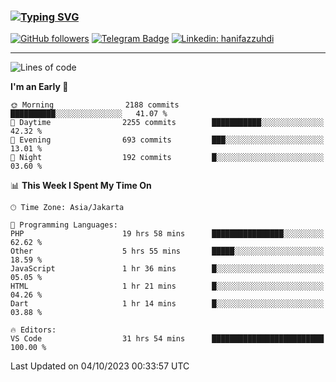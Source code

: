 ### [![Typing SVG](https://readme-typing-svg.herokuapp.com?font=lato&size=22&lines=Hi+There+👋)](https://git.io/typing-svg) 

[![GitHub followers](https://img.shields.io/github/followers/hanifazzuhdi?label=Follow&style=social)](https://github.com/hanifazzuhdi/?tab=follow) 
[![Telegram Badge](https://img.shields.io/badge/-hanif0198-blue?style=social&logo=telegram&link=https://www.t.me/hanif0198/)](https://www.t.me/hanif0198/) 
[![Linkedin: hanifazzuhdi](https://img.shields.io/badge/-hanifazzuhdi-blue?style=flat-square&logo=Linkedin&logoColor=white&link=https://www.linkedin.com/in/hanif-az-zuhdi-69688019b/)](https://www.linkedin.com/in/hanif-az-zuhdi-69688019b/) 

<hr/>

<!--START_SECTION:waka-->
![Lines of code](https://img.shields.io/badge/From%20Hello%20World%20I%27ve%20Written-33.4%20million%20lines%20of%20code-blue)

**I'm an Early 🐤** 

```text
🌞 Morning                2188 commits        ██████████░░░░░░░░░░░░░░░   41.07 % 
🌆 Daytime                2255 commits        ███████████░░░░░░░░░░░░░░   42.32 % 
🌃 Evening                693 commits         ███░░░░░░░░░░░░░░░░░░░░░░   13.01 % 
🌙 Night                  192 commits         █░░░░░░░░░░░░░░░░░░░░░░░░   03.60 % 
```


📊 **This Week I Spent My Time On** 

```text
🕑︎ Time Zone: Asia/Jakarta

💬 Programming Languages: 
PHP                      19 hrs 58 mins      ████████████████░░░░░░░░░   62.62 % 
Other                    5 hrs 55 mins       █████░░░░░░░░░░░░░░░░░░░░   18.59 % 
JavaScript               1 hr 36 mins        █░░░░░░░░░░░░░░░░░░░░░░░░   05.05 % 
HTML                     1 hr 21 mins        █░░░░░░░░░░░░░░░░░░░░░░░░   04.26 % 
Dart                     1 hr 14 mins        █░░░░░░░░░░░░░░░░░░░░░░░░   03.88 % 

🔥 Editors: 
VS Code                  31 hrs 54 mins      █████████████████████████   100.00 % 
```


 Last Updated on 04/10/2023 00:33:57 UTC
<!--END_SECTION:waka-->
